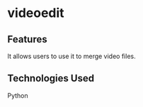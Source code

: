 # videoedit

## Features
It allows users to use it to merge video files.

## Technologies Used
Python

 
